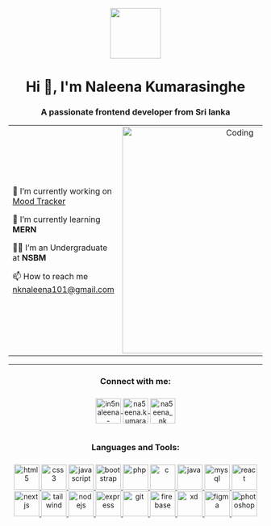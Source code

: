 <p align="center">
  <img
    src="https://github.com/7oSkaaa/7oSkaaa/blob/main/Images/about_me.gif?raw=true"
    width="100px"
  />
</p>
<h1 align="center">Hi 👋, I'm Naleena Kumarasinghe</h1>
<h3 align="center">A passionate frontend developer from Sri lanka</h3>

<table align="center">
  <tr border="none">
    <td width="50%" align="left">
      <p>
        🔭 I’m currently working on
        <a href="https://github.com/nknaleena101/mood_tracker">Mood Tracker</a>
      </p>
      <p>🌱 I’m currently learning <b>MERN</b></p>
      <p>🧑‍🎓 I’m an Undergraduate at <b>NSBM</b></p>
      <p>📫 How to reach me <a href="">nknaleena101@gmail.com</a></p>
    </td>
    <td width="50%" align="center">
      <img
        align="center"
        alt="Coding"
        width="450"
        src="https://repository-images.githubusercontent.com/588181932/e36ec678-7984-4cdd-8e4c-a3932772ff8e"
      />
    </td>
  </tr>
</table>

---

<div style="text-align: center; margin: 20px 0">
  <h3 align="center" style="margin-bottom: 10px">Connect with me:</h3>
  <p align="center" style="display: inline-block">
    <a href="https://linkedin.com/in/in/naleena-kumarasinghe" target="blank">
      <img
        align="center"
        src="https://raw.githubusercontent.com/rahuldkjain/github-profile-readme-generator/master/src/images/icons/Social/linked-in-alt.svg"
        alt="in5naleena-kumarasinghe"
        height="50"
        width="50"
      />
    </a>
    <a href="https://fb.com/naleena.kumarasinghe" target="blank">
      <img
        align="center"
        src="https://raw.githubusercontent.com/rahuldkjain/github-profile-readme-generator/master/src/images/icons/Social/facebook.svg"
        alt="na5eena.kumarasinghe"
        height="50"
        width="50"
      />
    </a>
    <a href="https://instagram.com/naleena_nk" target="blank">
      <img
        align="center"
        src="https://raw.githubusercontent.com/rahuldkjain/github-profile-readme-generator/master/src/images/icons/Social/instagram.svg"
        alt="na5eena_nk"
        height="50"
        width="50"
      />
    </a>
  </p>
</div>

<div style="text-align: center; margin: 20px 0">
  <h3 align="center" style="margin-bottom: 10px">Languages and Tools:</h3>
  <p align="center" style="display: inline-block; text-align: center">
    <a href="https://www.w3.org/html/" target="_blank" rel="noreferrer">
      <img
        src="https://github.com/Scar1109/skill-icons/blob/main/icons/HTML.svg"
        alt="html5"
        width="50"
        height="50"
      />
    </a>
    <a href="https://www.w3schools.com/css/" target="_blank" rel="noreferrer">
      <img
        src="https://github.com/Scar1109/skill-icons/blob/main/icons/CSS.svg"
        alt="css3"
        width="50"
        height="50"
      />
    </a>
    <a
      href="https://developer.mozilla.org/en-US/docs/Web/JavaScript"
      target="_blank"
      rel="noreferrer"
    >
      <img
        src="https://github.com/Scar1109/skill-icons/blob/main/icons/JavaScript.svg"
        alt="javascript"
        width="50"
        height="50"
      />
    </a>
    <a href="https://getbootstrap.com" target="_blank" rel="noreferrer">
      <img
        src="https://github.com/Scar1109/skill-icons/blob/main/icons/Bootstrap.svg"
        alt="bootstrap"
        width="50"
        height="50"
      />
    </a>
    <a href="https://www.php.net" target="_blank" rel="noreferrer">
      <img
        src="https://github.com/Scar1109/skill-icons/blob/main/icons/PHP-Dark.svg"
        alt="php"
        width="50"
        height="50"
      />
    </a>
    <a href="https://www.cprogramming.com/" target="_blank" rel="noreferrer">
      <img
        src="https://github.com/Scar1109/skill-icons/blob/main/icons/C.svg"
        alt="c"
        width="50"
        height="50"
      />
    </a>
    <a href="https://www.java.com" target="_blank" rel="noreferrer">
      <img
        src="https://github.com/Scar1109/skill-icons/blob/main/icons/Java-Light.svg"
        alt="java"
        width="50"
        height="50"
      />
    </a>
    <a href="https://www.mysql.com/" target="_blank" rel="noreferrer">
      <img
        src="https://github.com/Scar1109/skill-icons/blob/main/icons/MySQL-Dark.svg"
        alt="mysql"
        width="50"
        height="50"
      />
    </a>
    <a href="https://reactjs.org/" target="_blank" rel="noreferrer">
      <img
        src="https://github.com/Scar1109/skill-icons/blob/main/icons/React-Dark.svg"
        alt="react"
        width="50"
        height="50"
      />
    </a>
    <a href="https://nextjs.org/" target="_blank" rel="noreferrer">
      <img
        src="https://github.com/Scar1109/skill-icons/blob/main/icons/NextJS-Dark.svg"
        alt="nextjs"
        width="50"
        height="50"
      />
    </a>
    <a href="https://tailwindcss.com/" target="_blank" rel="noreferrer">
      <img
        src="https://github.com/Scar1109/skill-icons/blob/main/icons/TailwindCSS-Dark.svg"
        alt="tailwind"
        width="50"
        height="50"
      />
    </a>
    <a href="https://nodejs.org" target="_blank" rel="noreferrer">
      <img
        src="https://github.com/Scar1109/skill-icons/blob/main/icons/NodeJS-Dark.svg"
        alt="nodejs"
        width="50"
        height="50"
      />
    </a>
    <a href="https://expressjs.com" target="_blank" rel="noreferrer">
      <img
        src="https://github.com/Scar1109/skill-icons/blob/main/icons/ExpressJS-Dark.svg"
        alt="express"
        width="50"
        height="50"
      />
    </a>
    <a href="https://git-scm.com/" target="_blank" rel="noreferrer">
      <img
        src="https://github.com/Scar1109/skill-icons/blob/main/icons/Git.svg"
        alt="git"
        width="50"
        height="50"
      />
    </a>
    <a href="https://firebase.google.com/" target="_blank" rel="noreferrer">
      <img
        src="https://github.com/Scar1109/skill-icons/blob/main/icons/Firebase-Dark.svg"
        alt="firebase"
        width="50"
        height="50"
      />
    </a>
    <a
      href="https://www.adobe.com/products/xd.html"
      target="_blank"
      rel="noreferrer"
    >
      <img
        src="https://github.com/Scar1109/skill-icons/blob/main/icons/XD.svg"
        alt="xd"
        width="50"
        height="50"
      />
    </a>
    <a href="https://www.figma.com/" target="_blank" rel="noreferrer">
      <img
        src="https://github.com/Scar1109/skill-icons/blob/main/icons/Figma-Dark.svg"
        alt="figma"
        width="50"
        height="50"
      />
    </a>
    <a href="https://www.photoshop.com/en" target="_blank" rel="noreferrer">
      <img
        src="https://github.com/Scar1109/skill-icons/blob/main/icons/Photoshop.svg"
        alt="photoshop"
        width="50"
        height="50"
      />
    </a>
  </p>
</div>
